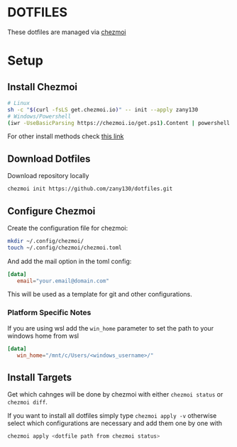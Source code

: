 
# DOTFILES
These dotfiles are managed via [chezmoi](https://github.com/twpayne/chezmoi/)

# Setup
## Install Chezmoi
```sh
# Linux
sh -c "$(curl -fsLS get.chezmoi.io)" -- init --apply zany130
# Windows/Powershell
(iwr -UseBasicParsing https://chezmoi.io/get.ps1).Content | powershell -c -
```
For other install methods check [this link](https://www.chezmoi.io/install/)
## Download Dotfiles
Download repository locally
```sh
chezmoi init https://github.com/zany130/dotfiles.git
```
## Configure Chezmoi
Create the configuration file for chezmoi:
```sh
mkdir ~/.config/chezmoi/
touch ~/.config/chezmoi/chezmoi.toml
```
And add the mail option in the toml config:
```toml
[data]
   email="your.email@domain.com"
```
This will be used as a template for git and other configurations.
### Platform Specific Notes
If you are using wsl add the `win_home` parameter to set the path to your windows
home from wsl
```toml
[data]
   win_home="/mnt/c/Users/<windows_username>/"
```

## Install Targets
Get which cahnges will be done by chezmoi with either `chezmoi status` or `chezmoi diff`.

If you want to install all dotfiles simply type `chezmoi apply -v` otherwise
select which configurations are necessary and add them one by one with
```sh
chezmoi apply <dotfile path from chezmoi status>
```
